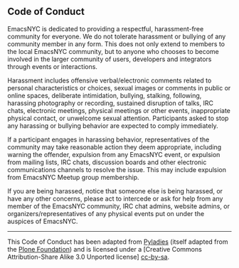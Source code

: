 ## Code of Conduct

EmacsNYC is dedicated to providing a respectful, harassment-free
community for everyone. We do not tolerate harassment or bullying of
any community member in any form. This does not only extend to members
to the local EmacsNYC community, but to anyone who chooses to become
involved in the larger community of users, developers and integrators
through events or interactions.

Harassment includes offensive verbal/electronic comments related to
personal characteristics or choices, sexual images or comments in
public or online spaces, deliberate intimidation, bullying, stalking,
following, harassing photography or recording, sustained disruption of
talks, IRC chats, electronic meetings, physical meetings or other
events, inappropriate physical contact, or unwelcome sexual
attention. Participants asked to stop any harassing or bullying
behavior are expected to comply immediately.

If a participant engages in harassing behavior, representatives of the
community may take reasonable action they deem appropriate, including
warning the offender, expulsion from any EmacsNYC event, or expulsion
from mailing lists, IRC chats, discussion boards and other electronic
communications channels to resolve the issue. This may include
expulsion from EmacsNYC Meetup group membership.

If you are being harassed, notice that someone else is being harassed,
or have any other concerns, please act to intercede or ask for help
from any member of the EmacsNYC community, IRC chat admins, website
admins, or organizers/representatives of any physical events put on
under the auspices of EmacsNYC.

---

This Code of Conduct has been adapted from [Pyladies][pyladies]
(itself adapted from the [Plone Foundation][plone]) and is licensed
under a
[Creative Commons Attribution-Share Alike 3.0 Unported license]
[cc-by-sa].

[pyladies]: http://www.pyladies.com/CodeOfConduct/
[plone]: http://plone.org/foundation/materials/foundation-resolutions/code-of-conduct
[cc-by-sa]: http://creativecommons.org/licenses/by-sa/3.0/
